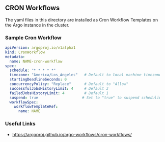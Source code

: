 ## CRON Workflows

The yaml files in this directory are installed as Cron Workflow Templates on the Argo instance in the cluster.

### Sample Cron Workflow

```yaml
apiVersion: argoproj.io/v1alpha1
kind: CronWorkflow
metadata:
  name: NAME-cron-workflow
spec:
  schedule: "* * * * *"
  timezone: "America/Los_Angeles"   # Default to local machine timezone
  startingDeadlineSeconds: 0
  concurrencyPolicy: "Replace"      # Default to "Allow"
  successfulJobsHistoryLimit: 4     # Default 3
  failedJobsHistoryLimit: 4         # Default 1
  suspend: true                    # Set to "true" to suspend scheduling
  workflowSpec:
    workflowTemplateRef:
      name: NAME
```

### Useful Links

- https://argoproj.github.io/argo-workflows/cron-workflows/